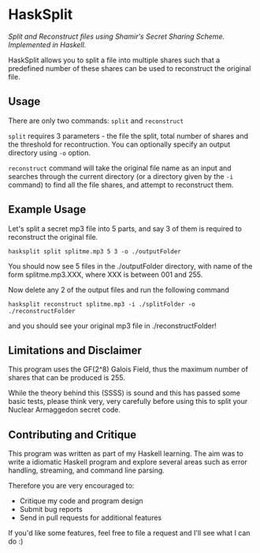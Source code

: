 HaskSplit
=========

*Split and Reconstruct files using Shamir's Secret Sharing Scheme. Implemented
in Haskell.*

HaskSplit allows you to split a file into multiple shares such that a predefined
number of these shares can be used to reconstruct the original file.

## Usage

There are only two commands:  `split` and `reconstruct`

`split` requires 3 parameters - the file the split, total number of shares
and the threshold for recontruction. You can optionally specify an output
directory using `-o` option.

`reconstruct` command will take the original file name as an input and searches 
through the current directory (or a directory given by the `-i` command) to find
all the file shares, and attempt to reconstruct them.

## Example Usage

Let's split a secret mp3 file into 5 parts, and say 3 of them is required to
reconstruct the original file.

    hasksplit split splitme.mp3 5 3 -o ./outputFolder

You should now see 5 files in the ./outputFolder directory, with name of the form
splitme.mp3.XXX, where XXX is between 001 and 255.

Now delete any 2 of the output files and run the following command

    hasksplit reconstruct splitme.mp3 -i ./splitFolder -o ./reconstructFolder

and you should see your original mp3 file in ./reconstructFolder!

## Limitations and Disclaimer
 
This program uses the GF(2^8) Galois Field, thus the maximum number of shares
that can be produced is 255.

While the theory behind this (SSSS) is sound and this has passed some basic
tests, please think very, very carefully before using this to split your Nuclear
Armaggedon secret code.

## Contributing and Critique

This program was written as part of my Haskell learning. The aim was to write a idiomatic
Haskell program and explore several areas such as error handling, streaming, and
command line parsing.

Therefore you are very encouraged to:

 * Critique my code and program design
 * Submit bug reports
 * Send in pull requests for additional features

If you'd like some features, feel free to file a request and I'll see what
I can do :)



